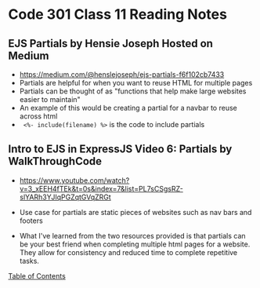 # Code 301 Class 11 Reading Notes

## EJS Partials by Hensie Joseph Hosted on Medium
* https://medium.com/@henslejoseph/ejs-partials-f6f102cb7433
* Partials are helpful for when you want to reuse HTML for multiple pages
* Partials can be thought of as "functions that help make large websites easier to maintain"
* An example of this would be creating a partial for a navbar to reuse across html
* ` <%- include(filename) %>` is the code to include partials

## Intro to EJS in ExpressJS Video 6: Partials by WalkThroughCode
* https://www.youtube.com/watch?v=3_xEEH4fTEk&t=0s&index=7&list=PL7sCSgsRZ-slYARh3YJIqPGZqtGVqZRGt
* Use case for partials are static pieces of websites such as nav bars and footers


* What I've learned from the two resources provided is that partials can be your best friend when completing multiple html pages for a website. They allow for consistency and reduced time to complete repetitive tasks.

[Table of Contents](README.md)